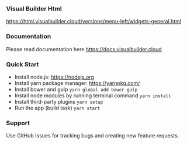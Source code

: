 ### Visual Builder Html ###
https://html.visualbuilder.cloud/versions/menu-left/widgets-general.html

### Documentation ###
Please read documentation here https://docs.visualbuilder.cloud

### Quick Start ###
* Install node.js: https://nodejs.org​
* Install yarn package manager: https://yarnpkg.com/​
* Install bower and gulp `yarn global add bower gulp`
* Install node modules by running terminal command `yarn install`
* Install third-party plugins `yarn setup`
* Run the app (build task) `yarn start`

### Support ###
Use GitHub Issues for tracking bugs and creating new feature requests.